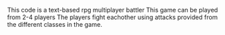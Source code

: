 This code is a text-based rpg multiplayer battler
This game can be played from 2-4 players
The players fight eachother using attacks provided from the different classes in the game.
